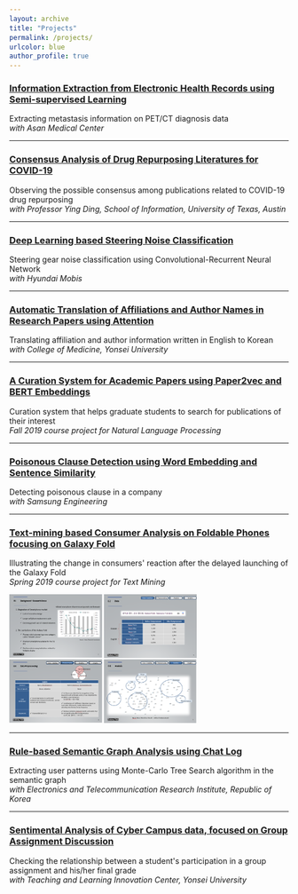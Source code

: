 ```yaml
---
layout: archive
title: "Projects"
permalink: /projects/
urlcolor: blue
author_profile: true
---
```


### [Information Extraction from Electronic Health Records using Semi-supervised Learning](https://namupark.github.io/projects/1/)

Extracting metastasis information on PET/CT diagnosis data  
*with Asan Medical Center*

------

### [Consensus Analysis of Drug Repurposing Literatures for COVID-19](https://namupark.github.io/projects/2/)

Observing the possible consensus among publications related to COVID-19 drug repurposing  
*with Professor Ying Ding, School of Information, University of Texas, Austin*

------

### [Deep Learning based Steering Noise Classification](https://namupark.github.io/projects/3/)

Steering gear noise classification using Convolutional-Recurrent Neural Network  
*with Hyundai Mobis*

------

### [Automatic Translation of Affiliations and Author Names in Research Papers using Attention](https://namupark.github.io/projects/4/)

Translating affiliation and author information written in English to Korean  
*with College of Medicine, Yonsei University*

------

### [A Curation System for Academic Papers using Paper2vec and BERT Embeddings](https://namupark.github.io/projects/5/)

Curation system that helps graduate students to search for publications of their interest  
*Fall 2019 course project for Natural Language Processing* 

------

### [Poisonous Clause Detection using Word Embedding and Sentence Similarity](https://namupark.github.io/projects/6/)

Detecting poisonous clause in a company  
*with Samsung Engineering*

------

### [Text-mining based Consumer Analysis on Foldable Phones focusing on Galaxy Fold](https://namupark.github.io/projects/7/)

Illustrating the change in consumers' reaction after the delayed launching of the Galaxy Fold  
*Spring 2019 course project for Text Mining* 

<img src="./galaxy_fold.png" style="zoom:33%;" />

------

### [Rule-based Semantic Graph Analysis using Chat Log](https://namupark.github.io/projects/8/)

Extracting user patterns using Monte-Carlo Tree Search algorithm in the semantic graph  
*with Electronics and Telecommunication Research Institute, Republic of Korea*

------

### [Sentimental Analysis of Cyber Campus data, focused on Group Assignment Discussion](https://namupark.github.io/projects/10/)

Checking the relationship between a student's participation in a group assignment and his/her final grade  
*with Teaching and Learning Innovation Center, Yonsei University*